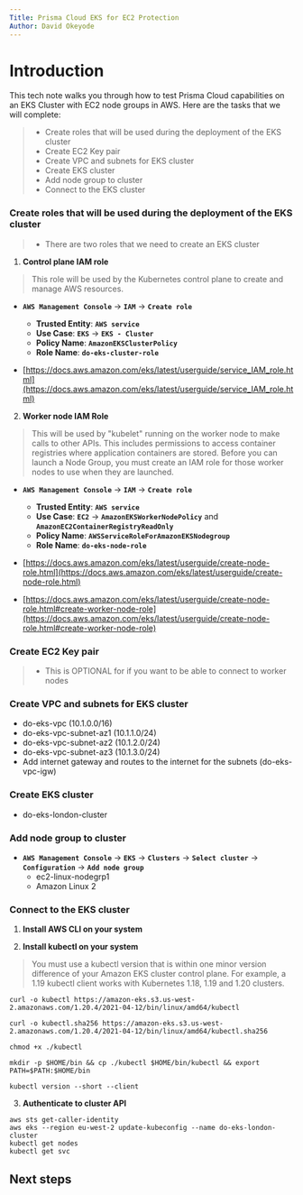 ```yaml
---
Title: Prisma Cloud EKS for EC2 Protection
Author: David Okeyode
---
```

# Introduction

This tech note walks you through how to test Prisma Cloud capabilities on an EKS Cluster with EC2 node groups in AWS. Here are the tasks that we will complete:

> * Create roles that will be used during the deployment of the EKS cluster
> * Create EC2 Key pair
> * Create VPC and subnets for EKS cluster
> * Create EKS cluster
> * Add node group to cluster
> * Connect to the EKS cluster

### Create roles that will be used during the deployment of the EKS cluster
> * There are two roles that we need to create an EKS cluster

1. **Control plane IAM role**
> This role will be used by the Kubernetes control plane to create and manage AWS resources.

* **`AWS Management Console`** → **`IAM`** → **`Create role`**
    * **Trusted Entity**: **`AWS service`**
    * **Use Case**: **`EKS`** → **`EKS - Cluster`**
    * **Policy Name**: **`AmazonEKSClusterPolicy`**
    * **Role Name**: **`do-eks-cluster-role`**

* [https://docs.aws.amazon.com/eks/latest/userguide/service_IAM_role.html](https://docs.aws.amazon.com/eks/latest/userguide/service_IAM_role.html)

2. **Worker node IAM Role**
> This will be used by "kubelet" running on the worker node to make calls to other APIs. 
> This includes permissions to access container registries where application containers are stored.
> Before you can launch a Node Group, you must create an IAM role for those worker nodes to use when they are launched.

* **`AWS Management Console`** → **`IAM`** → **`Create role`**
    * **Trusted Entity**: **`AWS service`**
    * **Use Case**: **`EC2`** → **`AmazonEKSWorkerNodePolicy`** and **`AmazonEC2ContainerRegistryReadOnly`**
    * **Policy Name**: **`AWSServiceRoleForAmazonEKSNodegroup`**
    * **Role Name**: **`do-eks-node-role`**

* [https://docs.aws.amazon.com/eks/latest/userguide/create-node-role.html](https://docs.aws.amazon.com/eks/latest/userguide/create-node-role.html)
* [https://docs.aws.amazon.com/eks/latest/userguide/create-node-role.html#create-worker-node-role](https://docs.aws.amazon.com/eks/latest/userguide/create-node-role.html#create-worker-node-role)


### Create EC2 Key pair
> * This is OPTIONAL for if you want to be able to connect to worker nodes

### Create VPC and subnets for EKS cluster
* do-eks-vpc (10.1.0.0/16)
* do-eks-vpc-subnet-az1 (10.1.1.0/24)
* do-eks-vpc-subnet-az2 (10.1.2.0/24)
* do-eks-vpc-subnet-az3 (10.1.3.0/24)
* Add internet gateway and routes to the internet for the subnets (do-eks-vpc-igw)

### Create EKS cluster
* do-eks-london-cluster

### Add node group to cluster
* **`AWS Management Console`** → **`EKS`** → **`Clusters`** → **`Select cluster`** → **`Configuration`** → **`Add node group`**
    * ec2-linux-nodegrp1
    * Amazon Linux 2

### Connect to the EKS cluster
1. **Install AWS CLI on your system**

2. **Install kubectl on your system**
> You must use a kubectl version that is within one minor version difference of your Amazon EKS cluster control plane. For example, a 1.19 kubectl client works with Kubernetes 1.18, 1.19 and 1.20 clusters.

```
curl -o kubectl https://amazon-eks.s3.us-west-2.amazonaws.com/1.20.4/2021-04-12/bin/linux/amd64/kubectl

curl -o kubectl.sha256 https://amazon-eks.s3.us-west-2.amazonaws.com/1.20.4/2021-04-12/bin/linux/amd64/kubectl.sha256

chmod +x ./kubectl

mkdir -p $HOME/bin && cp ./kubectl $HOME/bin/kubectl && export PATH=$PATH:$HOME/bin

kubectl version --short --client
```

3. **Authenticate to cluster API**
```
aws sts get-caller-identity
aws eks --region eu-west-2 update-kubeconfig --name do-eks-london-cluster
kubectl get nodes
kubectl get svc
```

## Next steps


